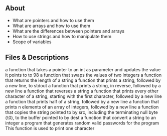 ## About

   - What are pointers and how to use them
   - What are arrays and how to use them
   - What are the differences between pointers and arrays
   - How to use strings and how to manipulate them
   - Scope of variables

## Files & Descriptions

a function that takes a pointer to an int as parameter and updates the value it points to to 98
a function that swaps the values of two integers
a function that returns the length of a string
a function that prints a string, followed by a new line, to stdout
a function that prints a string, in reverse, followed by a new line
a function that reverses a string
a function that prints every other character of a string, starting with the first character, followed by a new line 
a function that prints half of a string, followed by a new line 
a function that prints n elements of an array of integers, followed by a new line
a function that copies the string pointed to by src, including the terminating null byte (\0), to the buffer pointed to by dest
a function that convert a string to an integer 
a program that generates random valid passwords for the program
This function is used to print one character
